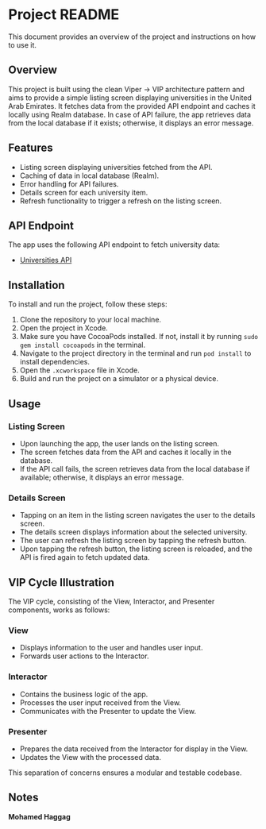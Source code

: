 # Project README

This document provides an overview of the project and instructions on how to use it.

## Overview

This project is built using the clean Viper -> VIP architecture pattern and aims to provide a simple listing screen displaying universities in the United Arab Emirates. It fetches data from the provided API endpoint and caches it locally using Realm database. In case of API failure, the app retrieves data from the local database if it exists; otherwise, it displays an error message.

## Features

- Listing screen displaying universities fetched from the API.
- Caching of data in local database (Realm).
- Error handling for API failures.
- Details screen for each university item.
- Refresh functionality to trigger a refresh on the listing screen.

## API Endpoint

The app uses the following API endpoint to fetch university data:
- [Universities API](http://universities.hipolabs.com/search?country=United%20Arab%20Emirates)

## Installation

To install and run the project, follow these steps:

1. Clone the repository to your local machine.
2. Open the project in Xcode.
3. Make sure you have CocoaPods installed. If not, install it by running `sudo gem install cocoapods` in the terminal.
4. Navigate to the project directory in the terminal and run `pod install` to install dependencies.
5. Open the `.xcworkspace` file in Xcode.
6. Build and run the project on a simulator or a physical device.

## Usage

### Listing Screen

- Upon launching the app, the user lands on the listing screen.
- The screen fetches data from the API and caches it locally in the database.
- If the API call fails, the screen retrieves data from the local database if available; otherwise, it displays an error message.

### Details Screen

- Tapping on an item in the listing screen navigates the user to the details screen.
- The details screen displays information about the selected university.
- The user can refresh the listing screen by tapping the refresh button.
- Upon tapping the refresh button, the listing screen is reloaded, and the API is fired again to fetch updated data.

## VIP Cycle Illustration

The VIP cycle, consisting of the View, Interactor, and Presenter components, works as follows:

### View
- Displays information to the user and handles user input.
- Forwards user actions to the Interactor.

### Interactor
- Contains the business logic of the app.
- Processes the user input received from the View.
- Communicates with the Presenter to update the View.

### Presenter
- Prepares the data received from the Interactor for display in the View.
- Updates the View with the processed data.

This separation of concerns ensures a modular and testable codebase.

## Notes

**Mohamed Haggag**
